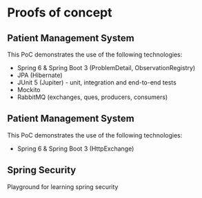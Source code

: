 # Proofs of concept
## Patient Management System
This PoC demonstrates the use of the following technologies:
* Spring 6 & Spring Boot 3 (ProblemDetail, ObservationRegistry)
* JPA (Hibernate)
* JUnit 5 (Jupiter) - unit, integration and end-to-end tests
* Mockito
* RabbitMQ (exchanges, ques, producers, consumers)

## Patient Management System
This PoC demonstrates the use of the following technologies:
* Spring 6 & Spring Boot 3 (HttpExchange)

## Spring Security
Playground for learning spring security
